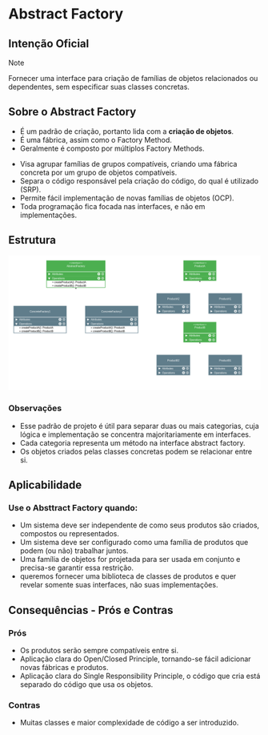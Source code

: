 # Abstract Factory

## Intenção Oficial

> [!NOTE]
> Fornecer uma interface para criação de famílias de objetos relacionados ou dependentes, sem especificar suas classes concretas.

## Sobre o Abstract Factory

- É um padrão de criação, portanto lida com a **criação de objetos**.
- É uma fábrica, assim como o Factory Method.
- Geralmente é composto por múltiplos Factory Methods.

* Visa agrupar famílias de grupos compatíveis, criando uma fábrica concreta por um grupo de objetos compatíveis.
* Separa o código responsável pela criação do código, do qual é utilizado (SRP).
* Permite fácil implementação de novas famílias de objetos (OCP).
* Toda programação fica focada nas interfaces, e não em implementações.

## Estrutura

<img src='./assets/Abstract-Factory-Book.png' alt="Estrutura do Abstract factory" />

### Observações

- Esse padrão de projeto é útil para separar duas ou mais categorias, cuja lógica e implementação se concentra majoritariamente em interfaces.
- Cada categoria representa um método na interface abstract factory.
- Os objetos criados pelas classes concretas podem se relacionar entre si.

## Aplicabilidade

### Use o Absttract Factory quando:
* Um sistema deve ser independente de como seus produtos são criados, compostos ou representados.
* Um sistema deve ser configurado como uma família de produtos que podem (ou não) trabalhar juntos.
* Uma família de objetos for projetada para ser usada em conjunto e precisa-se garantir essa restrição.
* queremos fornecer uma biblioteca de classes de produtos e quer revelar somente suas interfaces, não suas implementações.

## Consequências - Prós e Contras
 
### Prós
* Os produtos serão sempre compatíveis entre si.
* Aplicação clara do Open/Closed Principle, tornando-se fácil adicionar novas fábricas e produtos.
* Aplicação clara do Single Responsibility Principle, o código que cria está separado do código que usa os objetos.

### Contras
* Muitas classes e maior complexidade de código a ser introduzido.